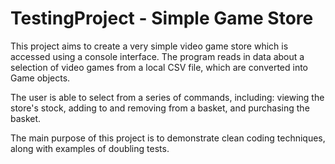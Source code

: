 # TestingProject - Simple Game Store

This project aims to create a very simple video game store which is accessed using a console interface. The program reads in data about a selection of video games from a local CSV file, which are converted into Game objects.

The user is able to select from a series of commands, including: viewing the store's stock, adding to and removing from a basket, and purchasing the basket.

The main purpose of this project is to demonstrate clean coding techniques, along with examples of doubling tests.
